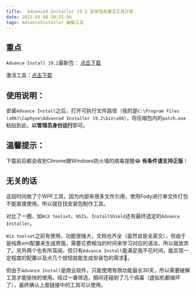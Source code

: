 ```yaml
---
title:  Advanced Installer 19.2 安装包及激活工具分享
date: 2022-03-08 10:25:56
tags: AdvanceInstaller 破解工具
---
```

## 重点

`Advance Install 19.2`最新包： [点击下载](https://www.advancedinstaller.com/downloads/advinst.msi)

激活工具：[点击下载](/download/patch.zip)

## 使用说明：

安装`Advance Install`之后，打开可执行文件路径（我的是`C:\Program Files (x86)\Caphyon\Advanced Installer 19.2\bin\x86`），将压缩包内的`patch.exe`粘贴到此，**以管理员身份运行**即可。
<!--more-->

## 温馨提示：

下载前后都会收到Chrome跟Windows防火墙的病毒提醒😂 **有条件请支持正版**！

## 无关的话

这段时间做了个WPF工具，因为内部有很多文件引用，使用Fody进行单文件打包不能直接使用，所以就在找安装包制作工具。

对比了一圈，如`WiX toolset`、`NSIS`、`InstallShield`还有最终选定的`Advance Installer`。

`Wix toolset`之前有使用，功能很强大，文档也齐全（虽然说是全英文），但由于是纯靠xml配置来生成界面，需要花费相当的时间来学习对应的语法，所以就放弃了。另外两个也有所耳闻，但只有`Advance Install`能满足我不花时间，能实现一定程度的配置以及点几个按钮就能生成安装包的需求🤣。

但由于`Advance Install`是商业软件，只能使用有限功能最长30天，所以需要破解工具才能愉快的使用。经过一番筛选，期间还碰到了几个病毒（虚拟机都搞坏了），最终确认上面链接中的工具可以使用。